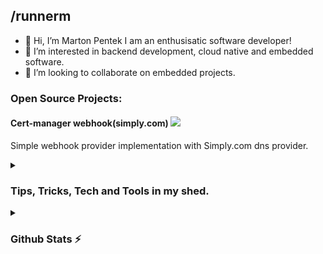 ## /runnerm
- 👋 Hi, I’m Marton Pentek I am an enthusisatic software developer! 
- 👀 I’m interested in backend development, cloud native and embedded software.  
- 💞️ I’m looking to collaborate on embedded projects. 

### Open Source Projects:
#### Cert-manager webhook(simply.com) [![](https://img.shields.io/github/stars/runnerm/simply-dns-webhook)](https://github.com/runnerm/simply-dns-webhook)
Simple webhook provider implementation with Simply.com dns provider.


<details>
<summary>
  
### Tips, Tricks, Tech and Tools in my shed. 
</summary>

### Languages:
[![My Skills](https://skillicons.dev/icons?i=html,css,c,cpp,cs,py,java,go,postgres,mysql,redis,arduino)](https://skillicons.dev)
### Frameworks
[![My Skills](https://skillicons.dev/icons?i=spring,dotnet,ros,bootstrap)](https://skillicons.dev)
### Cloud
[![My Skills](https://skillicons.dev/icons?i=docker,kubernetes,nginx,azure,heroku)](https://skillicons.dev)
### Tools
[![My Skills](https://skillicons.dev/icons?i=linux,git,bash,vscode,idea,androidstudio,cmake,gradle,maven,postman)](https://skillicons.dev)
</details>

<details>
  <summary>
    
  ### Github Stats ⚡
  </summary>
  
  <div>
    
  [![RunnerM's GitHub stats](https://github-readme-stats-sage-alpha.vercel.app/api?username=RunnerM&show_icons=true&theme=transparent&hide=contribs)](https://github.com/runnerm/github-readme-stats)  [![Top Langs](https://github-readme-stats-sage-alpha.vercel.app/api/top-langs/?username=RunnerM&layout=compact&theme=transparent)](https://github.com/runnerm/github-readme-stats)
  
  </div>
  
</details>

<!---
RunnerM/RunnerM is a ✨ special ✨ repository because its `README.md` (this file) appears on your GitHub profile.
You can click the Preview link to take a look at your changes.
--->
